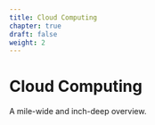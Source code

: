 ```yaml
---
title: Cloud Computing
chapter: true
draft: false
weight: 2
---
```


# Cloud Computing

A mile-wide and inch-deep overview.